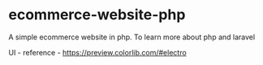 # ecommerce-website-php
A simple ecommerce website in php. To learn more about php and laravel

UI - reference - https://preview.colorlib.com/#electro